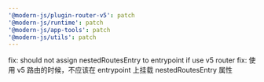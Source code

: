 ```yaml
---
'@modern-js/plugin-router-v5': patch
'@modern-js/runtime': patch
'@modern-js/app-tools': patch
'@modern-js/utils': patch
---
```


fix: should not assign nestedRoutesEntry to entrypoint if use v5 router
fix: 使用 v5 路由的时候，不应该在 entrypoint 上挂载 nestedRoutesEntry 属性
